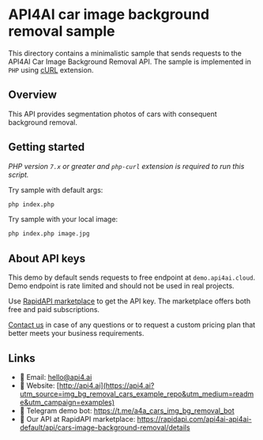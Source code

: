 # API4AI car image background removal sample

This directory contains a minimalistic sample that sends requests to the API4AI Car Image Background Removal API.
The sample is implemented in `PHP` using [cURL](https://www.php.net/manual/ru/book.curl.php) extension.


## Overview

This API provides segmentation photos of cars with consequent background removal.


## Getting started

*PHP version `7.x` or greater and `php-curl` extension is required to run this script.*

Try sample with default args:

```bash
php index.php
```

Try sample with your local image:

```bash
php index.php image.jpg
```


## About API keys

This demo by default sends requests to free endpoint at `demo.api4ai.cloud`.
Demo endpoint is rate limited and should not be used in real projects.

Use [RapidAPI marketplace](https://rapidapi.com/api4ai-api4ai-default/api/cars-image-background-removal/details) to get the API key. The marketplace offers both
free and paid subscriptions.

[Contact us](https://api4.ai/contacts?utm_source=img_bg_removal_cars_example_repo&utm_medium=readme&utm_campaign=examples) in case of any questions or to request a custom pricing plan
that better meets your business requirements.


## Links

* 📩 Email: hello@api4.ai
* 🔗 Website: [http://api4.ai](https://api4.ai?utm_source=img_bg_removal_cars_example_repo&utm_medium=readme&utm_campaign=examples)
* 🤖 Telegram demo bot: https://t.me/a4a_cars_img_bg_removal_bot
* 🔵 Our API at RapidAPI marketplace: https://rapidapi.com/api4ai-api4ai-default/api/cars-image-background-removal/details
